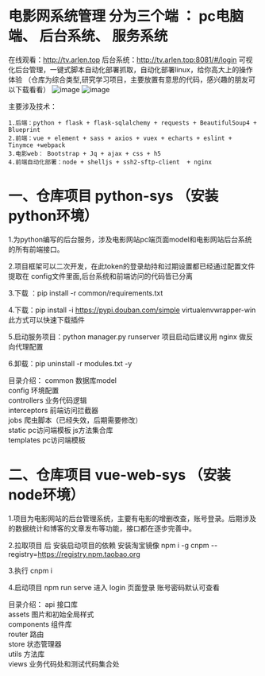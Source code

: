 # 电影网系统管理 分为三个端 ： pc电脑端、 后台系统、 服务系统 
 在线观看：http://tv.arlen.top
 后台系统：http://tv.arlen.top:8081/#/login
 可视化后台管理，一键式脚本自动化部署抓取，自动化部署linux，给你高大上的操作体验
（仓库为综合类型,研究学习项目，主要放置有意思的代码，感兴趣的朋友可以下载看看）
![image](https://user-images.githubusercontent.com/31032218/147064836-b0e3f2cd-2b0c-48a0-b613-62b18c445329.png)
![image](https://user-images.githubusercontent.com/31032218/147064848-d3ba56b3-5f08-47a1-ab2a-7d9ac8a695c5.png)

主要涉及技术：

    1.后端：python + flask + flask-sqlalchemy + requests + BeautifulSoup4 + Blueprint
    2.前端：vue + element + sass + axios + vuex + echarts + eslint + Tinymce +webpack
    3.电影web： Bootstrap + Jq + ajax + css + h5
    4.前端自动化部署：node + shelljs + ssh2-sftp-client  + nginx
 
# 一、仓库项目 python-sys （安装python环境）

 1.为python编写的后台服务，涉及电影网站pc端页面model和电影网站后台系统的所有前端接口。

 2.项目框架可以二次开发，在此token的登录劫持和过期设置都已经通过配置文件提取在 config文件里面,后台系统和前端访问的代码皆已分离

 3.下载 ：pip install -r common/requirements.txt 

 4.下载：pip install -i https://pypi.douban.com/simple virtualenvwrapper-win   此方式可以快速下载插件

 5.启动服务项目：python manager.py runserver 项目启动后建议用 nginx 做反向代理配置

 6.卸载：pip uninstall -r modules.txt -y
    

 目录介绍：
    common 数据库model  
    config 环境配置  
    controllers 业务代码逻辑  
    interceptors 前端访问拦截器  
    jobs 爬虫脚本（已经失效，后期需要修改）  
    static pc访问端模板 js方法集合库  
    templates pc访问端模板  

# 二、仓库项目 vue-web-sys （安装node环境）

 1.项目为电影网站的后台管理系统，主要有电影的增删改查，账号登录。后期涉及的数据统计和博客的文章发布等功能，接口都在逐步完善中。

 2.拉取项目 后 安装启动项目的依赖  安装淘宝镜像 npm i -g cnpm --registry=https://registry.npm.taobao.org

 3.执行 cnpm i   

 4.启动项目 npm run serve 进入 login 页面登录 账号密码默认可查看

 目录介绍：
    api 接口库  
    assets 图片和初始全局样式  
    components 组件库  
    router 路由  
    store 状态管理器  
    utils 方法库  
    views 业务代码处和测试代码集合处  

